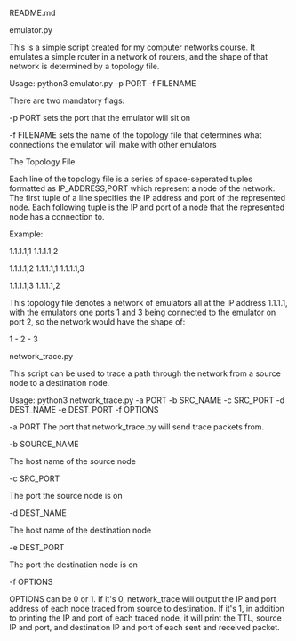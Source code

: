 README.md

emulator.py

This is a simple script created for my computer networks course.
It emulates a simple router in a network of routers, and the shape of that
network is determined by a topology file.

Usage:
python3 emulator.py -p PORT -f FILENAME

There are two mandatory flags:

-p PORT
sets the port that the emulator will sit on

-f FILENAME
sets the name of the topology file that determines what
connections the emulator will make with other emulators

The Topology File

Each line of the topology file is a series of space-seperated tuples formatted as IP_ADDRESS,PORT which represent a node of the network.
The first tuple of a line specifies the IP address and port of the represented node.
Each following tuple is the IP and port of a node that the represented node has a connection to.

Example:

1.1.1.1,1 1.1.1.1,2

1.1.1.1,2 1.1.1.1,1 1.1.1.1,3

1.1.1.1,3 1.1.1.1,2

This topology file denotes a network of emulators all at the IP address 1.1.1.1,
with the emulators one ports 1 and 3 being connected to the emulator on port 2,
so the network would have the shape of:

1 - 2 - 3

network_trace.py

This script can be used to trace a path through the network from a source
node to a destination node.

Usage:
python3 network_trace.py -a PORT -b SRC_NAME -c SRC_PORT -d DEST_NAME -e DEST_PORT -f OPTIONS

-a PORT
The port that network_trace.py will send trace packets from.

-b SOURCE_NAME

The host name of the source node

-c SRC_PORT

The port the source node is on

-d DEST_NAME

The host name of the destination node

-e DEST_PORT

The port the destination node is on

-f OPTIONS

OPTIONS can be 0 or 1. If it's 0, network_trace will output the IP and port address of each
node traced from source to destination. If it's 1, in addition to printing the IP and port
of each traced node, it will print the TTL, source IP and port, and destination IP and port
of each sent and received packet.
